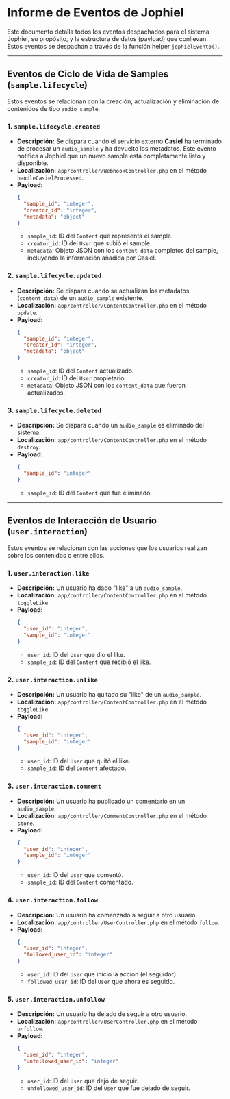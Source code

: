# Informe de Eventos de Jophiel

Este documento detalla todos los eventos despachados para el sistema Jophiel, su propósito, y la estructura de datos (payload) que conllevan. Estos eventos se despachan a través de la función helper `jophielEvento()`.

---

## Eventos de Ciclo de Vida de Samples (`sample.lifecycle`)

Estos eventos se relacionan con la creación, actualización y eliminación de contenidos de tipo `audio_sample`.

### 1. `sample.lifecycle.created`

-   **Descripción:** Se dispara cuando el servicio externo **Casiel** ha terminado de procesar un `audio_sample` y ha devuelto los metadatos. Este evento notifica a Jophiel que un nuevo sample está completamente listo y disponible.
-   **Localización:** `app/controller/WebhookController.php` en el método `handleCasielProcessed`.
-   **Payload:**
    ```json
    {
      "sample_id": "integer",
      "creator_id": "integer",
      "metadata": "object"
    }
    ```
    -   `sample_id`: ID del `Content` que representa el sample.
    -   `creator_id`: ID del `User` que subió el sample.
    -   `metadata`: Objeto JSON con los `content_data` completos del sample, incluyendo la información añadida por Casiel.

### 2. `sample.lifecycle.updated`

-   **Descripción:** Se dispara cuando se actualizan los metadatos (`content_data`) de un `audio_sample` existente.
-   **Localización:** `app/controller/ContentController.php` en el método `update`.
-   **Payload:**
    ```json
    {
      "sample_id": "integer",
      "creator_id": "integer",
      "metadata": "object"
    }
    ```
    -   `sample_id`: ID del `Content` actualizado.
    -   `creator_id`: ID del `User` propietario.
    -   `metadata`: Objeto JSON con los `content_data` que fueron actualizados.

### 3. `sample.lifecycle.deleted`

-   **Descripción:** Se dispara cuando un `audio_sample` es eliminado del sistema.
-   **Localización:** `app/controller/ContentController.php` en el método `destroy`.
-   **Payload:**
    ```json
    {
      "sample_id": "integer"
    }
    ```
    -   `sample_id`: ID del `Content` que fue eliminado.

---

## Eventos de Interacción de Usuario (`user.interaction`)

Estos eventos se relacionan con las acciones que los usuarios realizan sobre los contenidos o entre ellos.

### 1. `user.interaction.like`

-   **Descripción:** Un usuario ha dado "like" a un `audio_sample`.
-   **Localización:** `app/controller/ContentController.php` en el método `toggleLike`.
-   **Payload:**
    ```json
    {
      "user_id": "integer",
      "sample_id": "integer"
    }
    ```
    -   `user_id`: ID del `User` que dio el like.
    -   `sample_id`: ID del `Content` que recibió el like.

### 2. `user.interaction.unlike`

-   **Descripción:** Un usuario ha quitado su "like" de un `audio_sample`.
-   **Localización:** `app/controller/ContentController.php` en el método `toggleLike`.
-   **Payload:**
    ```json
    {
      "user_id": "integer",
      "sample_id": "integer"
    }
    ```
    -   `user_id`: ID del `User` que quitó el like.
    -   `sample_id`: ID del `Content` afectado.

### 3. `user.interaction.comment`

-   **Descripción:** Un usuario ha publicado un comentario en un `audio_sample`.
-   **Localización:** `app/controller/CommentController.php` en el método `store`.
-   **Payload:**
    ```json
    {
      "user_id": "integer",
      "sample_id": "integer"
    }
    ```
    -   `user_id`: ID del `User` que comentó.
    -   `sample_id`: ID del `Content` comentado.

### 4. `user.interaction.follow`

-   **Descripción:** Un usuario ha comenzado a seguir a otro usuario.
-   **Localización:** `app/controller/UserController.php` en el método `follow`.
-   **Payload:**
    ```json
    {
      "user_id": "integer",
      "followed_user_id": "integer"
    }
    ```
    -   `user_id`: ID del `User` que inició la acción (el seguidor).
    -   `followed_user_id`: ID del `User` que ahora es seguido.

### 5. `user.interaction.unfollow`

-   **Descripción:** Un usuario ha dejado de seguir a otro usuario.
-   **Localización:** `app/controller/UserController.php` en el método `unfollow`.
-   **Payload:**
    ```json
    {
      "user_id": "integer",
      "unfollowed_user_id": "integer"
    }
    ```
    -   `user_id`: ID del `User` que dejó de seguir.
    -   `unfollowed_user_id`: ID del `User` que fue dejado de seguir. 